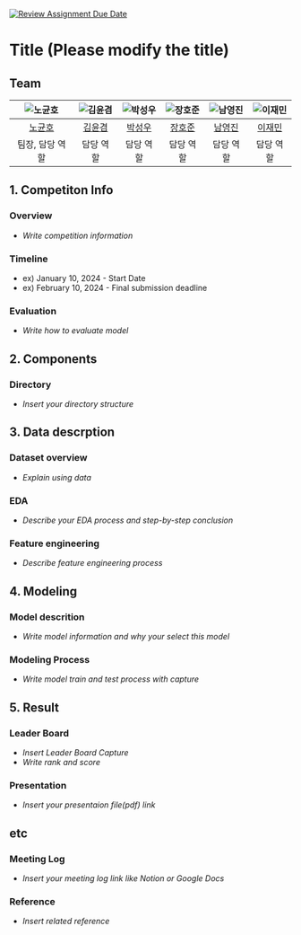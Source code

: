 [![Review Assignment Due Date](https://classroom.github.com/assets/deadline-readme-button-24ddc0f5d75046c5622901739e7c5dd533143b0c8e959d652212380cedb1ea36.svg)](https://classroom.github.com/a/g6ZC_OOE)
# Title (Please modify the title)

## Team

| ![노균호](https://avatars.githubusercontent.com/u/156163982?v=4) | ![김윤겸](https://avatars.githubusercontent.com/u/156163982?v=4) | ![박성우](https://avatars.githubusercontent.com/u/156163982?v=4) | ![장호준](https://avatars.githubusercontent.com/u/156163982?v=4) | ![남영진](https://avatars.githubusercontent.com/u/156163982?v=4) | ![이재민](https://avatars.githubusercontent.com/u/156163982?v=4)
| :--------------------------------------------------------------: | :--------------------------------------------------------------: | :--------------------------------------------------------------: | :--------------------------------------------------------------: | :--------------------------------------------------------------: | :--------------------------------------------------------------: |
|            [노균호](https://github.com/UpstageAILab)             |            [김윤겸](https://github.com/UpstageAILab)             |            [박성우](https://github.com/UpstageAILab)             |            [장호준](https://github.com/UpstageAILab)             |            [남영진](https://github.com/NamisMe)             |            [이재민](https://github.com/UpstageAILab)             |
|                            팀장, 담당 역할                             |                            담당 역할                             |                            담당 역할                             |                            담당 역할                             |                            담당 역할                             |                            담당 역할                             

## 1. Competiton Info

### Overview

- _Write competition information_

### Timeline

- ex) January 10, 2024 - Start Date
- ex) February 10, 2024 - Final submission deadline

### Evaluation

- _Write how to evaluate model_

## 2. Components

### Directory

- _Insert your directory structure_

## 3. Data descrption

### Dataset overview

- _Explain using data_

### EDA

- _Describe your EDA process and step-by-step conclusion_

### Feature engineering

- _Describe feature engineering process_

## 4. Modeling

### Model descrition

- _Write model information and why your select this model_

### Modeling Process

- _Write model train and test process with capture_

## 5. Result

### Leader Board

- _Insert Leader Board Capture_
- _Write rank and score_

### Presentation

- _Insert your presentaion file(pdf) link_

## etc

### Meeting Log

- _Insert your meeting log link like Notion or Google Docs_

### Reference

- _Insert related reference_
